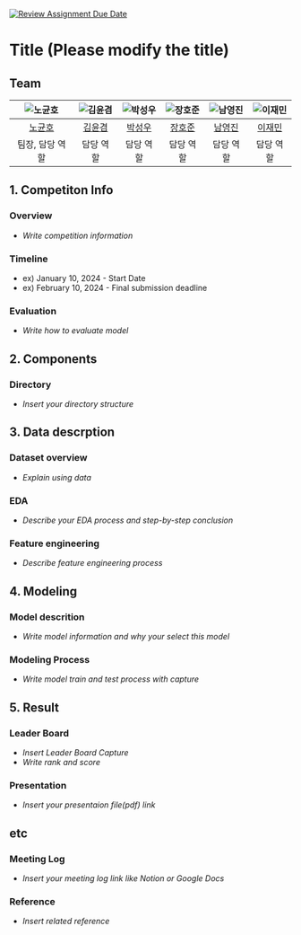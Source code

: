 [![Review Assignment Due Date](https://classroom.github.com/assets/deadline-readme-button-24ddc0f5d75046c5622901739e7c5dd533143b0c8e959d652212380cedb1ea36.svg)](https://classroom.github.com/a/g6ZC_OOE)
# Title (Please modify the title)

## Team

| ![노균호](https://avatars.githubusercontent.com/u/156163982?v=4) | ![김윤겸](https://avatars.githubusercontent.com/u/156163982?v=4) | ![박성우](https://avatars.githubusercontent.com/u/156163982?v=4) | ![장호준](https://avatars.githubusercontent.com/u/156163982?v=4) | ![남영진](https://avatars.githubusercontent.com/u/156163982?v=4) | ![이재민](https://avatars.githubusercontent.com/u/156163982?v=4)
| :--------------------------------------------------------------: | :--------------------------------------------------------------: | :--------------------------------------------------------------: | :--------------------------------------------------------------: | :--------------------------------------------------------------: | :--------------------------------------------------------------: |
|            [노균호](https://github.com/UpstageAILab)             |            [김윤겸](https://github.com/UpstageAILab)             |            [박성우](https://github.com/UpstageAILab)             |            [장호준](https://github.com/UpstageAILab)             |            [남영진](https://github.com/NamisMe)             |            [이재민](https://github.com/UpstageAILab)             |
|                            팀장, 담당 역할                             |                            담당 역할                             |                            담당 역할                             |                            담당 역할                             |                            담당 역할                             |                            담당 역할                             

## 1. Competiton Info

### Overview

- _Write competition information_

### Timeline

- ex) January 10, 2024 - Start Date
- ex) February 10, 2024 - Final submission deadline

### Evaluation

- _Write how to evaluate model_

## 2. Components

### Directory

- _Insert your directory structure_

## 3. Data descrption

### Dataset overview

- _Explain using data_

### EDA

- _Describe your EDA process and step-by-step conclusion_

### Feature engineering

- _Describe feature engineering process_

## 4. Modeling

### Model descrition

- _Write model information and why your select this model_

### Modeling Process

- _Write model train and test process with capture_

## 5. Result

### Leader Board

- _Insert Leader Board Capture_
- _Write rank and score_

### Presentation

- _Insert your presentaion file(pdf) link_

## etc

### Meeting Log

- _Insert your meeting log link like Notion or Google Docs_

### Reference

- _Insert related reference_
